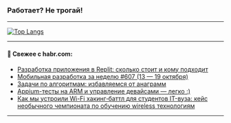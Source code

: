 ### Работает? Не трогай!

---
<!--
#### 🛠️ Technical stack:

![Java](https://img.shields.io/badge/Java-informational?logo=Oracle&style=flat&logoColor=white&color=FF4500)
![Kotlin](https://img.shields.io/badge/Kotlin-informational?logo=Kotlin&style=flat&logoColor=white&color=774D97)
![TS](https://img.shields.io/badge/TypeScript-informational?logo=typeScript&style=flat&logoColor=black&color=017acc)
![Python](https://img.shields.io/badge/Python-informational?logo=Python&style=flat&logoColor=black&color=ffdd54) <br>
![Spring](https://img.shields.io/badge/Spring-informational?logo=Spring&style=flat&logoColor=white&color=6DB33F) 
![SpringBoot](https://img.shields.io/badge/SpringBoot-informational?logo=SpringBoot&style=flat&logoColor=white&color=6DB33F)
![Nest](https://img.shields.io/badge/NestJS-informational?logo=NestJS&style=flat&logoColor=white&color=E0234E) 
![NodeJS](https://img.shields.io/badge/NodeJS-informational?logo=node.js&style=flat&logoColor=white&color=70A760)<br>
![PostgreSQL](https://img.shields.io/badge/PostgreSQL-informational?logo=PostgreSQL&style=flat&logoColor=white&color=DAA520)
![MongoDB](https://img.shields.io/badge/MongoDB-informational?logo=MongoDB&style=flat&logoColor=white&color=870000)
![Apache](https://img.shields.io/badge/Apache-informational?logo=apache&style=flat&logoColor=white&color=f74e28)

___ 
-->

<!--- #### 🛠️ : --->

[![Top Langs](https://github-readme-stats-82jvfl3w3-advtsettinggmailcoms-projects.vercel.app/api/top-langs/?username=zloylis&langs_count=10&hide_title=true&title_color=e6edf3&size_weight=0.5&count_weight=0.5&layout=compact&hide_progress=true&hide_border=true&theme=dracula&hide=css,makefile,cmake)](https://github.com/zloylis)

<!---


####  :octocat:&nbsp;&nbsp; Статистика:

![GitHub stats](https://github-readme-stats-u2qms2cxw-advtsettinggmailcoms-projects.vercel.app/api?username=zloylis&show_icons=true&hide_border=true&theme=dracula&title_color=e6edf3&include_all_commits=true&count_private=true&hide_rank=false&hide_title=true&rank_icon=github)
-->
---

#### 💬 Свежее с habr.com:

<!-- BLOG-POST-LIST:START -->
- [Разработка приложения в Replit: сколько стоит и кому подходит](https://habr.com/ru/articles/958024/?utm_source=habrahabr&utm_medium=rss&utm_campaign=958024)
- [Мобильная разработка за неделю #607 &lpar;13 — 19 октября&rpar;](https://habr.com/ru/articles/958012/?utm_source=habrahabr&utm_medium=rss&utm_campaign=958012)
- [Задачи по алгоритмам: избавляемся от анаграмм](https://habr.com/ru/articles/958004/?utm_source=habrahabr&utm_medium=rss&utm_campaign=958004)
- [Appium-тесты на ARM и управление девайсами — легко :&rpar;](https://habr.com/ru/companies/okko/articles/956980/?utm_source=habrahabr&utm_medium=rss&utm_campaign=956980)
- [Как мы устроили Wi-Fi хакинг‑баттл для студентов IT-вуза: кейс необычного чемпионата по обучению wireless технологиям](https://habr.com/ru/articles/957858/?utm_source=habrahabr&utm_medium=rss&utm_campaign=957858)
<!-- BLOG-POST-LIST:END -->

---
